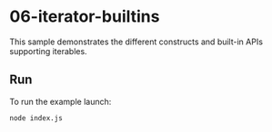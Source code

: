 # 06-iterator-builtins

This sample demonstrates the different constructs and built-in APIs supporting iterables.

## Run

To run the example launch:

```
node index.js
```
